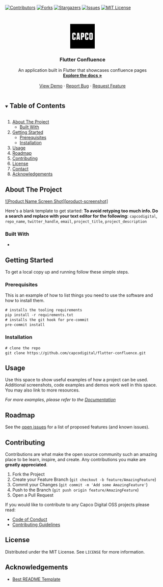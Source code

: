 [![Contributors][contributors-shield]][contributors-url]
[![Forks][forks-shield]][forks-url]
[![Stargazers][stars-shield]][stars-url]
[![Issues][issues-shield]][issues-url]
[![MIT License][license-shield]][license-url]

<!-- PROJECT LOGO -->
<br />
<p align="center">
  <a href="https://github.com/capcodigital/flutter-confluence">
    <img src="images/logo.png" alt="Logo" width="80" height="80">
  </a>

  <h3 align="center">Flutter Confluence</h3>

  <p align="center">
  An application built in Flutter that showcases confluence pages
    <br />
    <a href="https://github.com/capcodigital/flutter-confluence"><strong>Explore the docs »</strong></a>
    <br />
    <br />
    <a href="https://github.com/capcodigital/flutter-confluence">View Demo</a>
    ·
    <a href="https://github.com/capcodigital/flutter-confluence/issues">Report Bug</a>
    ·
    <a href="https://github.com/capcodigital/flutter-confluence/issues">Request Feature</a>
  </p>
</p>

<!-- TABLE OF CONTENTS -->
<details open="open">
  <summary><h2 style="display: inline-block">Table of Contents</h2></summary>
  <ol>
    <li>
      <a href="#about-the-project">About The Project</a>
      <ul>
        <li><a href="#built-with">Built With</a></li>
      </ul>
    </li>
    <li>
      <a href="#getting-started">Getting Started</a>
      <ul>
        <li><a href="#prerequisites">Prerequisites</a></li>
        <li><a href="#installation">Installation</a></li>
      </ul>
    </li>
    <li><a href="#usage">Usage</a></li>
    <li><a href="#roadmap">Roadmap</a></li>
    <li><a href="#contributing">Contributing</a></li>
    <li><a href="#license">License</a></li>
    <li><a href="#contact">Contact</a></li>
    <li><a href="#acknowledgements">Acknowledgements</a></li>
  </ol>
</details>

<!-- ABOUT THE PROJECT -->
## About The Project

[![Product Name Screen Shot][product-screenshot]](https://example.com)

Here's a blank template to get started:
**To avoid retyping too much info. Do a search and replace with your text editor for the following:**
`capcodigital`, `repo_name`, `twitter_handle`, `email`, `project_title`, `project_description`

### Built With

* []()

<!-- GETTING STARTED -->
## Getting Started

To get a local copy up and running follow these simple steps.

### Prerequisites

This is an example of how to list things you need to use the software and how to install them.

```shell
# installs the tooling requirements
pip install -r requirements.txt
# installs the git hook for pre-commit
pre-commit install
```

### Installation

```shell
# clone the repo
git clone https://github.com/capcodigital/flutter-confluence.git
```

<!-- USAGE EXAMPLES -->
## Usage

Use this space to show useful examples of how a project can be used. Additional screenshots, code examples and demos work well in this space. You may also link to more resources.

_For more examples, please refer to the [Documentation](https://example.com)_

<!-- ROADMAP -->
## Roadmap

See the [open issues](https://github.com/capcodigital/flutter-confluence/issues) for a list of proposed features (and known issues).

<!-- CONTRIBUTING -->
## Contributing

Contributions are what make the open source community such an amazing place to be learn, inspire, and create. Any contributions you make are **greatly appreciated**.

1. Fork the Project
2. Create your Feature Branch (`git checkout -b feature/AmazingFeature`)
3. Commit your Changes (`git commit -m 'Add some AmazingFeature'`)
4. Push to the Branch (`git push origin feature/AmazingFeature`)
5. Open a Pull Request

If you would like to contribute to any Capco Digital OSS projects please read:

* [Code of Conduct](https://github.com/capcodigital/.github/blob/master/CODE_OF_CONDUCT.md)
* [Contributing Guidelines](https://github.com/capcodigital/.github/blob/master/CONTRIBUTING.md)

<!-- LICENSE -->
## License

Distributed under the MIT License. See `LICENSE` for more information.

<!-- ACKNOWLEDGEMENTS -->
## Acknowledgements

* [Best README Template](https://github.com/othneildrew/Best-README-Template/blob/master/README.md)

<!-- MARKDOWN LINKS & IMAGES -->
<!-- https://www.markdownguide.org/basic-syntax/#reference-style-links -->
[contributors-shield]: https://img.shields.io/github/contributors/capcodigital/flutter-confluence.svg?style=for-the-badge
[contributors-url]: https://github.com/capcodigital/flutter-confluence/graphs/contributors
[forks-shield]: https://img.shields.io/github/forks/capcodigital/flutter-confluence.svg?style=for-the-badge
[forks-url]: https://github.com/capcodigital/flutter-confluence/network/members
[stars-shield]: https://img.shields.io/github/stars/capcodigital/flutter-confluence.svg?style=for-the-badge
[stars-url]: https://github.com/capcodigital/flutter-confluence/stargazers
[issues-shield]: https://img.shields.io/github/issues/capcodigital/flutter-confluence.svg?style=for-the-badge
[issues-url]: https://github.com/capcodigital/flutter-confluence/issues
[license-shield]: https://img.shields.io/github/license/capcodigital/flutter-confluence.svg?style=for-the-badge
[license-url]: https://github.com/capcodigital/flutter-confluence/blob/master/LICENSE

